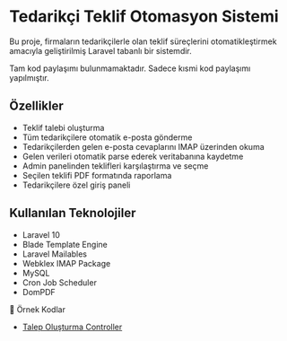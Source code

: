# Tedarikçi Teklif Otomasyon Sistemi

Bu proje, firmaların tedarikçilerle olan teklif süreçlerini otomatikleştirmek amacıyla geliştirilmiş Laravel tabanlı bir sistemdir.

Tam kod paylaşımı bulunmamaktadır. Sadece kısmi kod paylaşımı yapılmıştır.

## Özellikler

- Teklif talebi oluşturma
- Tüm tedarikçilere otomatik e-posta gönderme
- Tedarikçilerden gelen e-posta cevaplarını IMAP üzerinden okuma
- Gelen verileri otomatik parse ederek veritabanına kaydetme
- Admin panelinden teklifleri karşılaştırma ve seçme
- Seçilen teklifi PDF formatında raporlama
- Tedarikçilere özel giriş paneli

## Kullanılan Teknolojiler

- Laravel 10
- Blade Template Engine
- Laravel Mailables
- Webklex IMAP Package
- MySQL
- Cron Job Scheduler
- DomPDF

📂 Örnek Kodlar

- [Talep Oluşturma Controller](örnek-kodlar/Controller/TeklifController.php)

